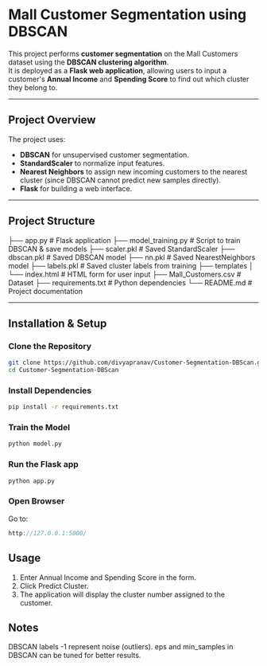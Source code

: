 # Mall Customer Segmentation using DBSCAN

This project performs **customer segmentation** on the Mall Customers dataset using the **DBSCAN clustering algorithm**.  
It is deployed as a **Flask web application**, allowing users to input a customer's **Annual Income** and **Spending Score** to find out which cluster they belong to.

---

## Project Overview
The project uses:
- **DBSCAN** for unsupervised customer segmentation.
- **StandardScaler** to normalize input features.
- **Nearest Neighbors** to assign new incoming customers to the nearest cluster (since DBSCAN cannot predict new samples directly).
- **Flask** for building a web interface.

---

## Project Structure
├── app.py # Flask application
├── model_training.py # Script to train DBSCAN & save models
├── scaler.pkl # Saved StandardScaler
├── dbscan.pkl # Saved DBSCAN model
├── nn.pkl # Saved NearestNeighbors model
├── labels.pkl # Saved cluster labels from training
├── templates
│ └── index.html # HTML form for user input
├── Mall_Customers.csv # Dataset
├── requirements.txt # Python dependencies
└── README.md # Project documentation

---

## Installation & Setup

### Clone the Repository
```bash
git clone https://github.com/divyapranav/Customer-Segmentation-DBScan.git
cd Customer-Segmentation-DBScan
```

### Install Dependencies
```bash
pip install -r requirements.txt
```

### Train the Model
```bash
python model.py
```

### Run the Flask app
```bash
python app.py
```

### Open Browser
Go to:
```cpp
http://127.0.0.1:5000/
```

## Usage
1. Enter Annual Income and Spending Score in the form.
2. Click Predict Cluster.
3. The application will display the cluster number assigned to the customer.

## Notes
DBSCAN labels -1 represent noise (outliers).
eps and min_samples in DBSCAN can be tuned for better results.

